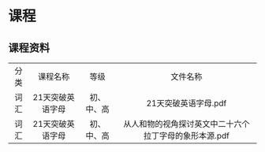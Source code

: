 # 课程

## 课程资料

|       |          |        |       |
| :---: | :------: | :----: |:----: |
|   分类   |    课程名称    | 等级 |  文件名称    |
| 词汇  | 21天突破英语字母 | 初、中、高 | 21天突破英语字母.pdf  |
| 词汇  | 21天突破英语字母 | 初、中、高 | 从人和物的视角探讨英文中二十六个拉丁字母的象形本源.pdf  |
